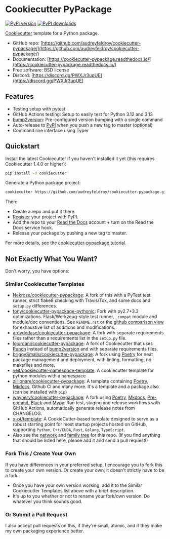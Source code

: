 # Cookiecutter PyPackage

[![PyPI version](https://img.shields.io/pypi/v/cookiecutter-pypackage.svg)](https://pypi.python.org/pypi/cookiecutter-pypackage)
[![PyPI downloads](https://img.shields.io/pypi/dm/cookiecutter-pypackage.svg)](https://pypi.python.org/pypi/cookiecutter-pypackage)

[Cookiecutter](https://github.com/cookiecutter/cookiecutter) template for a Python package.

*   GitHub repo: [https://github.com/audreyfeldroy/cookiecutter-pypackage/](https://github.com/audreyfeldroy/cookiecutter-pypackage/)
*   Documentation: [https://cookiecutter-pypackage.readthedocs.io/](https://cookiecutter-pypackage.readthedocs.io/)
*   Free software: BSD license
*   Discord: [https://discord.gg/PWXJr3upUE](https://discord.gg/PWXJr3upUE)

## Features

*   Testing setup with pytest
*   GitHub Actions testing: Setup to easily test for Python 3.12 and 3.13
*   [bump2version](https://github.com/c4urself/bump2version): Pre-configured version bumping with a single command
*   Auto-release to [PyPI](https://pypi.python.org/pypi) when you push a new tag to master (optional)
*   Command line interface using Typer

## Quickstart

Install the latest Cookiecutter if you haven't installed it yet (this requires
Cookiecutter 1.4.0 or higher):

```bash
pip install -U cookiecutter
```

Generate a Python package project:

```bash
cookiecutter https://github.com/audreyfeldroy/cookiecutter-pypackage.git
```

Then:

*   Create a repo and put it there.
*   [Register](https://packaging.python.org/tutorials/packaging-projects/#uploading-the-distribution-archives) your project with PyPI.
*   Add the repo to your [Read the Docs](https://readthedocs.io/) account + turn on the Read the Docs service hook.
*   Release your package by pushing a new tag to master.

For more details, see the [cookiecutter-pypackage tutorial](https://cookiecutter-pypackage.readthedocs.io/en/latest/tutorial.html).

## Not Exactly What You Want?

Don't worry, you have options:

### Similar Cookiecutter Templates

*   [Nekroze/cookiecutter-pypackage](https://github.com/Nekroze/cookiecutter-pypackage): A fork of this with a PyTest test runner,
    strict flake8 checking with Travis/Tox, and some docs and `setup.py` differences.
*   [tony/cookiecutter-pypackage-pythonic](https://github.com/tony/cookiecutter-pypackage-pythonic): Fork with py2.7+3.3 optimizations.
    Flask/Werkzeug-style test runner, `_compat` module and module/doc conventions.
    See `README.rst` or the [github comparison view](https://github.com/tony/cookiecutter-pypackage-pythonic/compare/audreyr:master...master) for exhaustive list of
    additions and modifications.
*   [ardydedase/cookiecutter-pypackage](https://github.com/ardydedase/cookiecutter-pypackage): A fork with separate requirements files rather than a requirements list in the `setup.py` file.
*   [lgiordani/cookiecutter-pypackage](https://github.com/lgiordani/cookiecutter-pypackage): A fork of Cookiecutter that uses [Punch](https://github.com/lgiordani/punch) instead of [bump2version](https://github.com/c4urself/bump2version) and with separate requirements files.
*   [briggySmalls/cookiecutter-pypackage](https://github.com/briggySmalls/cookiecutter-pypackage): A fork using [Poetry](https://python-poetry.org/) for neat package management and deployment, with linting, formatting, no makefiles and more.
*   [veit/cookiecutter-namespace-template](https://github.com/veit/cookiecutter-namespace-template): A cookiecutter template for python modules with a namespace
*   [zillionare/cookiecutter-pypackage](https://zillionare.github.io/cookiecutter-pypackage/): A template containing [Poetry](https://python-poetry.org/), [Mkdocs](https://pypi.org/project/mkdocs/), Github CI and many more. It's a template and a package also (can be installed with `pip`)
*   [waynerv/cookiecutter-pypackage](https://waynerv.github.io/cookiecutter-pypackage/): A fork using [Poetry](https://python-poetry.org/), [Mkdocs](https://pypi.org/project/mkdocs/), [Pre-commit](https://pre-commit.com/), [Black](https://black.readthedocs.io/en/stable/) and [Mypy](https://mypy.readthedocs.io/en/stable/). Run test, staging and release workflows with GitHub Actions, automatically generate release notes from CHANGELOG.
*   [x-pt/template](https://github.com/x-pt/template): A CookieCutter-based template designed to serve as a robust starting point for most startup projects hosted on GitHub, supporting `Python`, `C++/CUDA`, `Rust`, `Golang`, `TypeScript`.
*   Also see the [network](https://github.com/audreyr/cookiecutter-pypackage/network) and [family tree](https://github.com/audreyr/cookiecutter-pypackage/network/members) for this repo. (If you find
    anything that should be listed here, please add it and send a pull request!)

### Fork This / Create Your Own

If you have differences in your preferred setup, I encourage you to fork this
to create your own version. Or create your own; it doesn't strictly have to
be a fork.

*   Once you have your own version working, add it to the Similar Cookiecutter
    Templates list above with a brief description.
*   It's up to you whether or not to rename your fork/own version. Do whatever
    you think sounds good.

### Or Submit a Pull Request

I also accept pull requests on this, if they're small, atomic, and if they
make my own packaging experience better.
